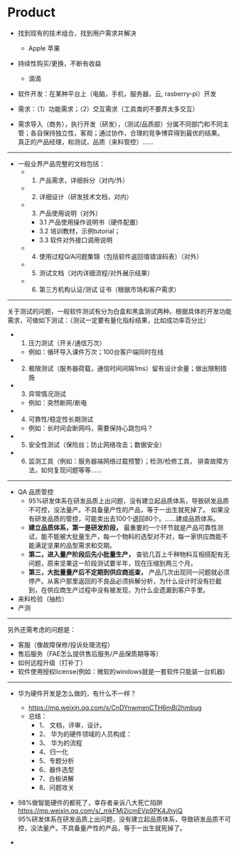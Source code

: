 # Product

* 找到现有的技术组合，找到用户需求并解决
  * Apple 苹果

* 持续性购买/更换，不断有收益
  * 滴滴 
  
* 软件开发：在某种平台上（电脑，手机，服务器，云, rasberry-pi）开发

* 需求：（1）功能需求；（2）交互需求（工具类的不要弄太多交互）

* 需求导入（商务），执行开发（研发），（测试/品质部）分属不同部门和不同主管；各自保持独立性，客观；通过协作，合理的竞争博弈得到最优的结果。  
真正的产品经理，和测试，品质（来料管控）......

---
* 一般业界产品完整的文档包括：  
   * 1. 产品需求，详细拆分（对内/外）  
   * 2. 详细设计（研发技术文档，对内）
   * 3. 产品使用说明（对外）
      * 3.1 产品使用操作说明书（硬件配置）
      * 3.2 培训教材，示例tutorial；
      * 3.3 软件对外接口调用说明
   * 4. 使用过程Q/A问题集锦（包括软件返回值错误码表）（对外）
   * 5. 测试文档（对内详细流程/对外展示结果）
   * 6. 第三方机构认证/测试 证书（根据市场和客户需求）

---
关于测试的问题，一般软件测试有分为白盒和黑盒测试两种。根据具体的开发功能需求，可做如下测试：（测试一定要有量化指标结果，比如成功率百分比）

* 1. 压力测试（开关/通信万次）
  * 例如：循环导入课件万次；100台客户端同时在线 
* 2. 极限测试（服务器荷载，通信时间间隔1ms）留有设计余量；做出限制措施
* 3. 异常情况测试
  * 例如：突然断网/断电
* 4. 可靠性/稳定性长期测试
  * 例如：长时间会断网吗，需要保持心跳包吗？
* 5. 安全性测试（保险丝；防止网络攻击；数据安全）
* 6. 监测工具（例如：服务器端网络过载预警）；检测/检修工具， 排查故障方法，如何复现问题等等……

---
* QA 品质管控
  * 95%研发体系在研发品质上出问题，没有建立起品质体系，导致研发品质不可控，没法量产。不具备量产性的产品，等于一出生就死掉了。 如果没有研发品质的管控，可能卖出去100个退回80个。……建成品质体系。
  * **建立品质体系，第一是研发阶段，** 最重要的一个环节就是产品可靠性测试，能不能被大批量生产，每一个物料的选型对不对，每一家供应商能不能满足坚果的品型需求和交期。
  * **第二，进入量产阶段后先小批量生产，** 查验几百上千种物料互相搭配有无问题，原来坚果这一阶段测试要半年，现在压缩到两三个月。
  * **第三，大批量量产后不定期到供应商巡查，** 产品几次出现同一问题就必须停产。从客户那里返回的不良品必须拆解分析，为什么设计时没有拦截到，在供应商生产过程中没有被发现，为什么会遗漏到客户手里。
* 来料检验（抽检）
* 产测

---
另外还需考虑的问题是：
*  客服（像故障保修/投诉处理流程）
*  售后服务（FAE怎么提供售后服务/产品保质期等等）
*  如何远程升级（打补丁）
*  软件使用授权license(例如：微软的windows就是一套软件只能装一台机器)

---
* 华为硬件开发是怎么做的，有什么不一样？  
  * https://mp.weixin.qq.com/s/CnDYnwmenCTH6mBi2hmbug
  * 总结：
    * 1、 文档，评审，设计。
    * 2、 华为的硬件领域的人员构成：
    * 3、 华为的流程
    * 4、归一化
    * 5、专题分析
    * 6、器件选型
    * 7、白板讲解
    * 8、问题攻关

* 98%做智能硬件的都死了，幸存者亲诉八大死亡陷阱  
  https://mp.weixin.qq.com/s/_mkFMj2icmEVp9PK4JhyjQ  
  95%研发体系在研发品质上出问题，没有建立起品质体系，导致研发品质不可控，没法量产。不具备量产性的产品，等于一出生就死掉了。
* 




